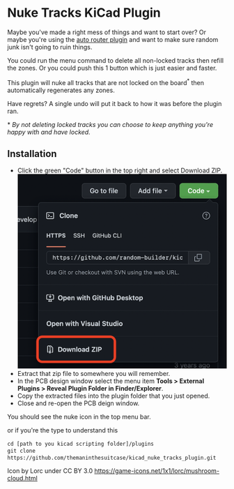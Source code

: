 # Nuke Tracks KiCad Plugin

Maybe you've made a right mess of things and want to start over? Or maybe you're using the [auto router plugin](https://github.com/random-builder/kicad_freerouting-plugin) and want to make sure random junk isn't going to ruin things.

You could run the menu command to delete all non-locked tracks then refill the zones. Or you could push this 1 button which is just easier and faster.

This plugin will nuke all tracks that are not locked on the board<sup>*</sup> then automatically regenerates any zones. 

Have regrets? A single undo will put it back to how it was before the plugin ran.

\* *By not deleting locked tracks you can choose to keep anything you're happy with and have locked.*

## Installation

* Click the green "Code" button in the top right and select Download ZIP.
    ![Download button](./Docs/Download.png)
* Extract that zip file to somewhere you will remember.
* In the PCB design window select the menu item **Tools > External Plugins > Reveal Plugin Folder in Finder/Explorer**.
* Copy the extracted files into the plugin folder that you just opened.
* Close and re-open the PCB deign window.

You should see the nuke icon in the top menu bar.

or if you're the type to understand this 
```
cd [path to you kicad scripting folder]/plugins
git clone https://github.com/themaninthesuitcase/kicad_nuke_tracks_plugin.git
```

Icon by Lorc under CC BY 3.0
https://game-icons.net/1x1/lorc/mushroom-cloud.html
